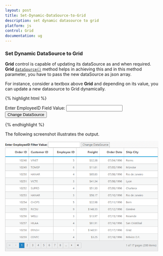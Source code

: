 ```yaml
---
layout: post
title: Set-Dynamic-DataSource-to-Grid
description: set dynamic datasource to grid
platform: js
control: Grid
documentation: ug
---
```


### Set Dynamic DataSource to Grid

**Grid** control is capable of updating its dataSource as and when required. **Grid**  [`dataSource()`](/js/api/ejgrid#methods:datasource "dataSource()") method helps in achieving this and in this method parameter, you have to pass the new dataSource as json array.

For instance, consider a textbox above **Grid** and depending on its value, you can update a new datasource to Grid dynamically.

{% highlight html %}


Enter EmployeeID Field Value:
<input type="text" id="colValue" />
<input type="button" id="customButton" value="Change DataSource">

<div id="Grid"></div>

<script type="text/javascript">
    $(function () {

           // the datasource "window.gridData" is referred from jsondata.min.js
           $("#Grid").ejGrid({
               dataSource: window.gridData,
               allowPaging: true,
               allowSorting: true,
               columns: [
                       { field: "OrderID", headerText: "Order ID", width: 75 , textAlign: ej.TextAlign.Right },
                       { field: "CustomerID", headerText: "Customer ID", width: 80 },
                       { field: "EmployeeID", headerText: "Employee ID", width: 75, textAlign: ej.TextAlign.Right },
                       { field: "Freight", width: 75, format: "{0:C}", textAlign: ej.TextAlign.Right },
                       { field: "OrderDate", headerText: "Order Date", width: 80, format: "{0:MM/dd/yyyy}", textAlign: ej.TextAlign.Right },
                       { field: "ShipCity", headerText: "Ship City", width: 110 }
               ]
           });

          $("#customButton").ejButton({
            size: "Normal", click: function (args) {//updating dataSource in an external button click event
                var obj = $("#Grid").ejGrid("instance");
                var value = $("#colValue").val();
                //Add custom paramter to the server
                var query = new ej.Query().where("EmployeeID",ej.FilterOperators.equal, value);

                //Creating ejDataManager with UrlAdaptor

                var dm = ej.DataManager(window.gridData);

                var data = dm.executeLocal(query);
                    //Assign the result to the grid dataSource using "dataSource" method.
                    obj.dataSource(data)

            }
        })

       });

</script>


{% endhighlight %}



The following screenshot illustrates the output.

![](/js/Grid/How-to/Set-Dynamic-DataSource-to-Grid_images/Set-Dynamic-DataSource-to-Grid_img1.png)

